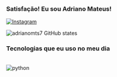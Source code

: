 ### Satisfação! Eu sou Adriano Mateus!

[![Instagram](https://img.shields.io/badge/Instagram-E4405F?style=for-the-badge&logo=instagram&logoColor=white)](https://instagram.com/adrianomateuss7)

![adrianomts7 GitHub states](https://github-readme-stats.vercel.app/api?username=adrianomts7&show_icons=true&theme=onecard)

### Tecnologias que eu uso no meu dia 

<div style="display: inline_block" ><br/>
    <img align="center" alt="python" src = "https://img.shields.io/badge/Python-3776AB?style=for-the-badge&logo=python&logoColor=white"/>
